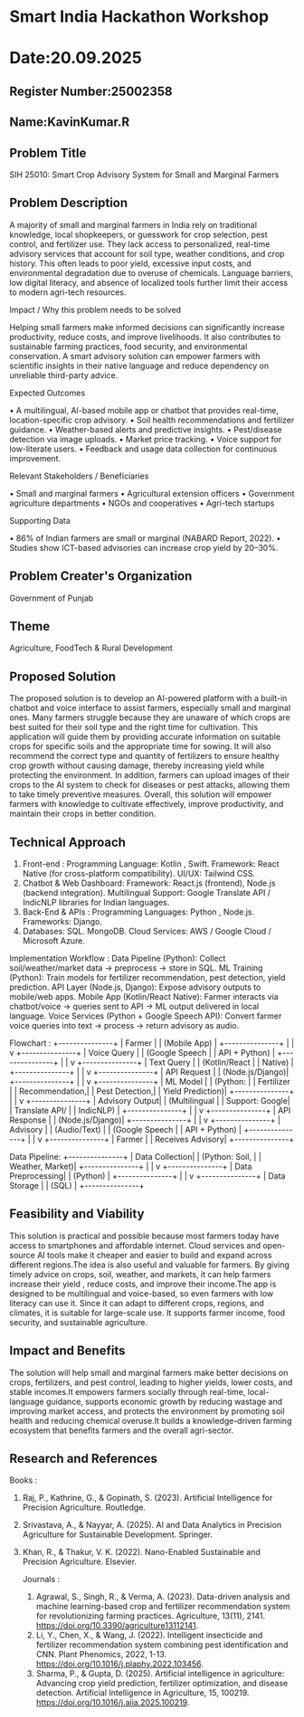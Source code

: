 # Smart India Hackathon Workshop
# Date:20.09.2025
## Register Number:25002358
## Name:KavinKumar.R 
## Problem Title
SIH 25010: Smart Crop Advisory System for Small and Marginal Farmers
## Problem Description
A majority of small and marginal farmers in India rely on traditional knowledge, local shopkeepers, or guesswork for crop selection, pest control, and fertilizer use. They lack access to personalized, real-time advisory services that account for soil type, weather conditions, and crop history. This often leads to poor yield, excessive input costs, and environmental degradation due to overuse of chemicals. Language barriers, low digital literacy, and absence of localized tools further limit their access to modern agri-tech resources.

Impact / Why this problem needs to be solved

Helping small farmers make informed decisions can significantly increase productivity, reduce costs, and improve livelihoods. It also contributes to sustainable farming practices, food security, and environmental conservation. A smart advisory solution can empower farmers with scientific insights in their native language and reduce dependency on unreliable third-party advice.

Expected Outcomes

• A multilingual, AI-based mobile app or chatbot that provides real-time, location-specific crop advisory.
• Soil health recommendations and fertilizer guidance.
• Weather-based alerts and predictive insights.
• Pest/disease detection via image uploads.
• Market price tracking.
• Voice support for low-literate users.
• Feedback and usage data collection for continuous improvement.

Relevant Stakeholders / Beneficiaries

• Small and marginal farmers
• Agricultural extension officers
• Government agriculture departments
• NGOs and cooperatives
• Agri-tech startups

Supporting Data

• 86% of Indian farmers are small or marginal (NABARD Report, 2022).
• Studies show ICT-based advisories can increase crop yield by 20–30%.

## Problem Creater's Organization
Government of Punjab

## Theme
Agriculture, FoodTech & Rural Development

## Proposed Solution

The proposed solution is to develop an AI-powered platform with a built-in chatbot and voice interface to assist farmers, especially small and marginal ones. Many farmers struggle because they are unaware of which crops are best suited for their soil type and the right time for cultivation. This application will guide them by providing accurate information on suitable crops for specific soils and the appropriate time for sowing. It will also recommend the correct type and quantity of fertilizers to ensure healthy crop growth without causing damage, thereby increasing yield while protecting the environment. In addition, farmers can upload images of their crops to the AI system to check for diseases or pest attacks, allowing them to take timely preventive measures. Overall, this solution will empower farmers with knowledge to cultivate effectively, improve productivity, and maintain their crops in better condition.

## Technical Approach

1) Front-end :
Programming Language: Kotlin , Swift.
Framework: React Native (for cross-platform compatibility).
UI/UX: Tailwind CSS.
2) Chatbot & Web Dashboard:
Framework: React.js (frontend), Node.js (backend integration).
Multilingual Support: Google Translate API / IndicNLP libraries for Indian languages.
3) Back-End & APIs :
Programming Languages: Python , Node.js.
Frameworks: Django.
4) Databases:
SQL.
MongoDB.
Cloud Services: AWS / Google Cloud / Microsoft Azure.

Implementation Workflow :
Data Pipeline (Python): Collect soil/weather/market data → preprocess → store in SQL.
ML Training (Python): Train models for fertilizer recommendation, pest detection, yield prediction.
API Layer (Node.js, Django): Expose advisory outputs to mobile/web apps.
Mobile App (Kotlin/React Native): Farmer interacts via chatbot/voice → queries sent to API → ML output delivered in local language.
Voice Services (Python + Google Speech API): Convert farmer voice queries into text → process → return advisory as audio.

Flowchart :
                                      +---------------+
                                      |  Farmer      |
                                      |  (Mobile App)  |
                                      +---------------+
                                             |
                                             |
                                             v
                                      +---------------+
                                      |  Voice Query  |
                                      |  (Google Speech  |
                                      |   API + Python) |
                                      +---------------+
                                             |
                                             |
                                             v
                                      +---------------+
                                      |  Text Query    |
                                      |  (Kotlin/React  |
                                      |   Native)       |
                                      +---------------+
                                             |
                                             |
                                             v
                                      +---------------+
                                      |  API Request   |
                                      |  (Node.js/Django)|
                                      +---------------+
                                             |
                                             |
                                             v
                                      +---------------+
                                      |  ML Model      |
                                      |  (Python:       |
                                      |   Fertilizer     |
                                      |   Recommendation,|
                                      |   Pest Detection,|
                                      |   Yield Prediction)|
                                      +---------------+
                                             |
                                             |
                                             v
                                      +---------------+
                                      |  Advisory Output|
                                      |  (Multilingual  |
                                      |   Support: Google|
                                      |   Translate API/  |
                                      |   IndicNLP)      |
                                      +---------------+
                                             |
                                             |
                                             v
                                      +---------------+
                                      |  API Response  |
                                      |  (Node.js/Django)|
                                      +---------------+
                                             |
                                             |
                                             v
                                      +---------------+
                                      |  Advisory      |
                                      |  (Audio/Text)   |
                                      |  (Google Speech  |
                                      |   API + Python) |
                                      +---------------+
                                             |
                                             |
                                             v
                                      +---------------+
                                      |  Farmer        |
                                      |  Receives Advisory|
                                      +---------------+

Data Pipeline:
                                      +---------------+
                                      |  Data Collection|
                                      |  (Python: Soil,  |
                                      |   Weather, Market)|
                                      +---------------+
                                             |
                                             |
                                             v
                                      +---------------+
                                      |  Data Preprocessing|
                                      |  (Python)        |
                                      +---------------+
                                             |
                                             |
                                             v
                                      +---------------+
                                      |  Data Storage   |
                                      |  (SQL)          |
                                      +---------------+
     
                        



## Feasibility and Viability

This solution is practical and possible because most farmers today have access to smartphones and affordable internet. Cloud services and open-source AI tools make it cheaper and easier to build and expand across different regions.The idea is also useful and valuable for farmers. By giving timely advice on crops, soil, weather, and markets, it can help farmers increase their yield , reduce costs, and improve their income.The app is designed to be multilingual and voice-based, so even farmers with low literacy can use it. Since it can adapt to different crops, regions, and climates, it is suitable for large-scale use. It supports farmer income, food security, and sustainable agriculture.

## Impact and Benefits

The solution will help small and marginal farmers make better decisions on crops, fertilizers, and pest control, leading to higher yields, lower costs, and stable incomes.It empowers farmers socially through real-time, local-language guidance, supports economic growth by reducing wastage and improving market access, and protects the environment by promoting soil health and reducing chemical overuse.It builds a knowledge-driven farming ecosystem that benefits farmers and the overall agri-sector.

## Research and References

Books :
1) Raj, P., Kathrine, G., & Gopinath, S. (2023). Artificial Intelligence for Precision Agriculture. Routledge.
2) Srivastava, A., & Nayyar, A. (2025). AI and Data Analytics in Precision Agriculture for Sustainable Development. Springer.
3) Khan, R., & Thakur, V. K. (2022). Nano-Enabled Sustainable and Precision Agriculture. Elsevier.

   Journals :
   1) Agrawal, S., Singh, R., & Verma, A. (2023). Data-driven analysis and machine learning-based crop and fertilizer recommendation system for revolutionizing farming practices. Agriculture, 13(11), 2141. https://doi.org/10.3390/agriculture13112141.
   2) Li, Y., Chen, X., & Wang, J. (2022). Intelligent insecticide and fertilizer recommendation system combining pest identification and CNN. Plant Phenomics, 2022, 1-13. https://doi.org/10.1016/j.plaphy.2022.103456.
   3) Sharma, P., & Gupta, D. (2025). Artificial intelligence in agriculture: Advancing crop yield prediction, fertilizer optimization, and disease detection. Artificial Intelligence in Agriculture, 15, 100219. https://doi.org/10.1016/j.aiia.2025.100219.
